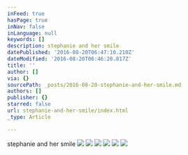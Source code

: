 ```yaml
---
inFeed: true
hasPage: true
inNav: false
inLanguage: null
keywords: []
description: stephanie and her smile
datePublished: '2016-08-20T06:47:10.210Z'
dateModified: '2016-08-20T06:46:20.817Z'
title: ''
author: []
via: {}
sourcePath: _posts/2016-08-20-stephanie-and-her-smile.md
authors: []
publisher: {}
starred: false
url: stephanie-and-her-smile/index.html
_type: Article

---
```

stephanie and her smile
![](https://the-grid-user-content.s3-us-west-2.amazonaws.com/86ec34f8-8a30-43f2-ae14-f11f531995c7.jpg)
![](https://the-grid-user-content.s3-us-west-2.amazonaws.com/b7e28503-fa01-41e2-994f-05d66bdf3e26.jpg)
![](https://the-grid-user-content.s3-us-west-2.amazonaws.com/3ac60446-804e-4034-801a-18551dc57cc6.jpg)
![](https://the-grid-user-content.s3-us-west-2.amazonaws.com/4c02f456-4083-4edc-8db9-9122f73544f4.jpg)
![](https://the-grid-user-content.s3-us-west-2.amazonaws.com/92775e39-5fea-4671-9b03-dfc66cfcdcfa.jpg)
![](https://the-grid-user-content.s3-us-west-2.amazonaws.com/d3474bb2-9590-458b-b879-d7c69b4b0936.jpg)